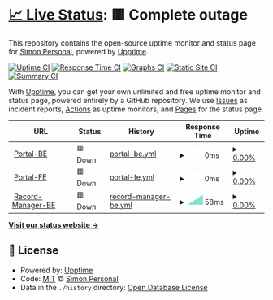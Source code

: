 # [📈 Live Status](https://status.junkunren.com): <!--live status--> **🟥 Complete outage**

This repository contains the open-source uptime monitor and status page for [Simon Personal](https://status.junkunren.com), powered by [Upptime](https://github.com/upptime/upptime).

[![Uptime CI](https://github.com/simonrenorg/status/workflows/Uptime%20CI/badge.svg)](https://github.com/simonrenorg/status/actions?query=workflow%3A%22Uptime+CI%22)
[![Response Time CI](https://github.com/simonrenorg/status/workflows/Response%20Time%20CI/badge.svg)](https://github.com/simonrenorg/status/actions?query=workflow%3A%22Response+Time+CI%22)
[![Graphs CI](https://github.com/simonrenorg/status/workflows/Graphs%20CI/badge.svg)](https://github.com/simonrenorg/status/actions?query=workflow%3A%22Graphs+CI%22)
[![Static Site CI](https://github.com/simonrenorg/status/workflows/Static%20Site%20CI/badge.svg)](https://github.com/simonrenorg/status/actions?query=workflow%3A%22Static+Site+CI%22)
[![Summary CI](https://github.com/simonrenorg/status/workflows/Summary%20CI/badge.svg)](https://github.com/simonrenorg/status/actions?query=workflow%3A%22Summary+CI%22)

With [Upptime](https://upptime.js.org), you can get your own unlimited and free uptime monitor and status page, powered entirely by a GitHub repository. We use [Issues](https://github.com/simonrenorg/status/issues) as incident reports, [Actions](https://github.com/simonrenorg/status/actions) as uptime monitors, and [Pages](https://status.junkunren.com) for the status page.

<!--start: status pages-->
<!-- This summary is generated by Upptime (https://github.com/upptime/upptime) -->
<!-- Do not edit this manually, your changes will be overwritten -->
<!-- prettier-ignore -->
| URL | Status | History | Response Time | Uptime |
| --- | ------ | ------- | ------------- | ------ |
| <img alt="" src="https://icons.duckduckgo.com/ip3/api.junkunren.com.ico" height="13"> [Portal-BE](https://api.junkunren.com/portal/) | 🟥 Down | [portal-be.yml](https://github.com/simonrenorg/status/commits/HEAD/history/portal-be.yml) | <details><summary><img alt="Response time graph" src="./graphs/portal-be/response-time-week.png" height="20"> 0ms</summary><br><a href="https://status.junkunren.com/history/portal-be"><img alt="Response time 652" src="https://img.shields.io/endpoint?url=https%3A%2F%2Fraw.githubusercontent.com%2Fsimonrenorg%2Fstatus%2FHEAD%2Fapi%2Fportal-be%2Fresponse-time.json"></a><br><a href="https://status.junkunren.com/history/portal-be"><img alt="24-hour response time 0" src="https://img.shields.io/endpoint?url=https%3A%2F%2Fraw.githubusercontent.com%2Fsimonrenorg%2Fstatus%2FHEAD%2Fapi%2Fportal-be%2Fresponse-time-day.json"></a><br><a href="https://status.junkunren.com/history/portal-be"><img alt="7-day response time 0" src="https://img.shields.io/endpoint?url=https%3A%2F%2Fraw.githubusercontent.com%2Fsimonrenorg%2Fstatus%2FHEAD%2Fapi%2Fportal-be%2Fresponse-time-week.json"></a><br><a href="https://status.junkunren.com/history/portal-be"><img alt="30-day response time 0" src="https://img.shields.io/endpoint?url=https%3A%2F%2Fraw.githubusercontent.com%2Fsimonrenorg%2Fstatus%2FHEAD%2Fapi%2Fportal-be%2Fresponse-time-month.json"></a><br><a href="https://status.junkunren.com/history/portal-be"><img alt="1-year response time 652" src="https://img.shields.io/endpoint?url=https%3A%2F%2Fraw.githubusercontent.com%2Fsimonrenorg%2Fstatus%2FHEAD%2Fapi%2Fportal-be%2Fresponse-time-year.json"></a></details> | <details><summary><a href="https://status.junkunren.com/history/portal-be">0.00%</a></summary><a href="https://status.junkunren.com/history/portal-be"><img alt="All-time uptime 86.26%" src="https://img.shields.io/endpoint?url=https%3A%2F%2Fraw.githubusercontent.com%2Fsimonrenorg%2Fstatus%2FHEAD%2Fapi%2Fportal-be%2Fuptime.json"></a><br><a href="https://status.junkunren.com/history/portal-be"><img alt="24-hour uptime 0.00%" src="https://img.shields.io/endpoint?url=https%3A%2F%2Fraw.githubusercontent.com%2Fsimonrenorg%2Fstatus%2FHEAD%2Fapi%2Fportal-be%2Fuptime-day.json"></a><br><a href="https://status.junkunren.com/history/portal-be"><img alt="7-day uptime 0.00%" src="https://img.shields.io/endpoint?url=https%3A%2F%2Fraw.githubusercontent.com%2Fsimonrenorg%2Fstatus%2FHEAD%2Fapi%2Fportal-be%2Fuptime-week.json"></a><br><a href="https://status.junkunren.com/history/portal-be"><img alt="30-day uptime 0.00%" src="https://img.shields.io/endpoint?url=https%3A%2F%2Fraw.githubusercontent.com%2Fsimonrenorg%2Fstatus%2FHEAD%2Fapi%2Fportal-be%2Fuptime-month.json"></a><br><a href="https://status.junkunren.com/history/portal-be"><img alt="1-year uptime 86.26%" src="https://img.shields.io/endpoint?url=https%3A%2F%2Fraw.githubusercontent.com%2Fsimonrenorg%2Fstatus%2FHEAD%2Fapi%2Fportal-be%2Fuptime-year.json"></a></details>
| <img alt="" src="https://icons.duckduckgo.com/ip3/portal.junkunren.com.ico" height="13"> [Portal-FE](https://portal.junkunren.com) | 🟥 Down | [portal-fe.yml](https://github.com/simonrenorg/status/commits/HEAD/history/portal-fe.yml) | <details><summary><img alt="Response time graph" src="./graphs/portal-fe/response-time-week.png" height="20"> 0ms</summary><br><a href="https://status.junkunren.com/history/portal-fe"><img alt="Response time 636" src="https://img.shields.io/endpoint?url=https%3A%2F%2Fraw.githubusercontent.com%2Fsimonrenorg%2Fstatus%2FHEAD%2Fapi%2Fportal-fe%2Fresponse-time.json"></a><br><a href="https://status.junkunren.com/history/portal-fe"><img alt="24-hour response time 0" src="https://img.shields.io/endpoint?url=https%3A%2F%2Fraw.githubusercontent.com%2Fsimonrenorg%2Fstatus%2FHEAD%2Fapi%2Fportal-fe%2Fresponse-time-day.json"></a><br><a href="https://status.junkunren.com/history/portal-fe"><img alt="7-day response time 0" src="https://img.shields.io/endpoint?url=https%3A%2F%2Fraw.githubusercontent.com%2Fsimonrenorg%2Fstatus%2FHEAD%2Fapi%2Fportal-fe%2Fresponse-time-week.json"></a><br><a href="https://status.junkunren.com/history/portal-fe"><img alt="30-day response time 0" src="https://img.shields.io/endpoint?url=https%3A%2F%2Fraw.githubusercontent.com%2Fsimonrenorg%2Fstatus%2FHEAD%2Fapi%2Fportal-fe%2Fresponse-time-month.json"></a><br><a href="https://status.junkunren.com/history/portal-fe"><img alt="1-year response time 636" src="https://img.shields.io/endpoint?url=https%3A%2F%2Fraw.githubusercontent.com%2Fsimonrenorg%2Fstatus%2FHEAD%2Fapi%2Fportal-fe%2Fresponse-time-year.json"></a></details> | <details><summary><a href="https://status.junkunren.com/history/portal-fe">0.00%</a></summary><a href="https://status.junkunren.com/history/portal-fe"><img alt="All-time uptime 86.27%" src="https://img.shields.io/endpoint?url=https%3A%2F%2Fraw.githubusercontent.com%2Fsimonrenorg%2Fstatus%2FHEAD%2Fapi%2Fportal-fe%2Fuptime.json"></a><br><a href="https://status.junkunren.com/history/portal-fe"><img alt="24-hour uptime 0.00%" src="https://img.shields.io/endpoint?url=https%3A%2F%2Fraw.githubusercontent.com%2Fsimonrenorg%2Fstatus%2FHEAD%2Fapi%2Fportal-fe%2Fuptime-day.json"></a><br><a href="https://status.junkunren.com/history/portal-fe"><img alt="7-day uptime 0.00%" src="https://img.shields.io/endpoint?url=https%3A%2F%2Fraw.githubusercontent.com%2Fsimonrenorg%2Fstatus%2FHEAD%2Fapi%2Fportal-fe%2Fuptime-week.json"></a><br><a href="https://status.junkunren.com/history/portal-fe"><img alt="30-day uptime 0.00%" src="https://img.shields.io/endpoint?url=https%3A%2F%2Fraw.githubusercontent.com%2Fsimonrenorg%2Fstatus%2FHEAD%2Fapi%2Fportal-fe%2Fuptime-month.json"></a><br><a href="https://status.junkunren.com/history/portal-fe"><img alt="1-year uptime 86.27%" src="https://img.shields.io/endpoint?url=https%3A%2F%2Fraw.githubusercontent.com%2Fsimonrenorg%2Fstatus%2FHEAD%2Fapi%2Fportal-fe%2Fuptime-year.json"></a></details>
| <img alt="" src="https://icons.duckduckgo.com/ip3/api.173389.xyz.ico" height="13"> [Record-Manager-BE](https://api.173389.xyz/record-manager/healthz) | 🟥 Down | [record-manager-be.yml](https://github.com/simonrenorg/status/commits/HEAD/history/record-manager-be.yml) | <details><summary><img alt="Response time graph" src="./graphs/record-manager-be/response-time-week.png" height="20"> 58ms</summary><br><a href="https://status.junkunren.com/history/record-manager-be"><img alt="Response time 529" src="https://img.shields.io/endpoint?url=https%3A%2F%2Fraw.githubusercontent.com%2Fsimonrenorg%2Fstatus%2FHEAD%2Fapi%2Frecord-manager-be%2Fresponse-time.json"></a><br><a href="https://status.junkunren.com/history/record-manager-be"><img alt="24-hour response time 58" src="https://img.shields.io/endpoint?url=https%3A%2F%2Fraw.githubusercontent.com%2Fsimonrenorg%2Fstatus%2FHEAD%2Fapi%2Frecord-manager-be%2Fresponse-time-day.json"></a><br><a href="https://status.junkunren.com/history/record-manager-be"><img alt="7-day response time 58" src="https://img.shields.io/endpoint?url=https%3A%2F%2Fraw.githubusercontent.com%2Fsimonrenorg%2Fstatus%2FHEAD%2Fapi%2Frecord-manager-be%2Fresponse-time-week.json"></a><br><a href="https://status.junkunren.com/history/record-manager-be"><img alt="30-day response time 376" src="https://img.shields.io/endpoint?url=https%3A%2F%2Fraw.githubusercontent.com%2Fsimonrenorg%2Fstatus%2FHEAD%2Fapi%2Frecord-manager-be%2Fresponse-time-month.json"></a><br><a href="https://status.junkunren.com/history/record-manager-be"><img alt="1-year response time 529" src="https://img.shields.io/endpoint?url=https%3A%2F%2Fraw.githubusercontent.com%2Fsimonrenorg%2Fstatus%2FHEAD%2Fapi%2Frecord-manager-be%2Fresponse-time-year.json"></a></details> | <details><summary><a href="https://status.junkunren.com/history/record-manager-be">0.00%</a></summary><a href="https://status.junkunren.com/history/record-manager-be"><img alt="All-time uptime 54.84%" src="https://img.shields.io/endpoint?url=https%3A%2F%2Fraw.githubusercontent.com%2Fsimonrenorg%2Fstatus%2FHEAD%2Fapi%2Frecord-manager-be%2Fuptime.json"></a><br><a href="https://status.junkunren.com/history/record-manager-be"><img alt="24-hour uptime 0.00%" src="https://img.shields.io/endpoint?url=https%3A%2F%2Fraw.githubusercontent.com%2Fsimonrenorg%2Fstatus%2FHEAD%2Fapi%2Frecord-manager-be%2Fuptime-day.json"></a><br><a href="https://status.junkunren.com/history/record-manager-be"><img alt="7-day uptime 0.00%" src="https://img.shields.io/endpoint?url=https%3A%2F%2Fraw.githubusercontent.com%2Fsimonrenorg%2Fstatus%2FHEAD%2Fapi%2Frecord-manager-be%2Fuptime-week.json"></a><br><a href="https://status.junkunren.com/history/record-manager-be"><img alt="30-day uptime 0.00%" src="https://img.shields.io/endpoint?url=https%3A%2F%2Fraw.githubusercontent.com%2Fsimonrenorg%2Fstatus%2FHEAD%2Fapi%2Frecord-manager-be%2Fuptime-month.json"></a><br><a href="https://status.junkunren.com/history/record-manager-be"><img alt="1-year uptime 54.84%" src="https://img.shields.io/endpoint?url=https%3A%2F%2Fraw.githubusercontent.com%2Fsimonrenorg%2Fstatus%2FHEAD%2Fapi%2Frecord-manager-be%2Fuptime-year.json"></a></details>

<!--end: status pages-->

[**Visit our status website →**](https://status.junkunren.com)

## 📄 License

- Powered by: [Upptime](https://github.com/upptime/upptime)
- Code: [MIT](./LICENSE) © [Simon Personal](https://status.junkunren.com)
- Data in the `./history` directory: [Open Database License](https://opendatacommons.org/licenses/odbl/1-0/)
